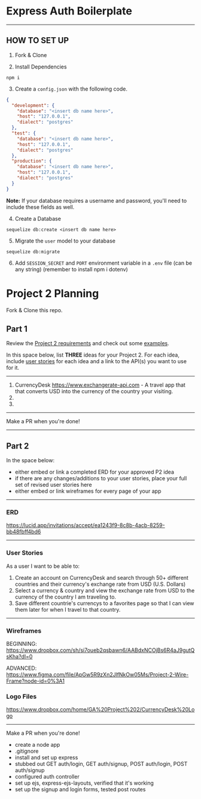 # Express Auth Boilerplate


---
## HOW TO SET UP

1. Fork & Clone

2. Install Dependencies 
```
npm i
```

3. Create a `config.json` with the following code.
```json
{
  "development": {
    "database": "<insert db name here>",
    "host": "127.0.0.1",
    "dialect": "postgres"
  },
  "test": {
    "database": "<insert db name here>",
    "host": "127.0.0.1",
    "dialect": "postgres"
  },
  "production": {
    "database": "<insert db name here>",
    "host": "127.0.0.1",
    "dialect": "postgres"
  }
}
```


**Note:** If your database requires a username and password, you'll need to include these fields as well.

4. Create a Database
```
sequelize db:create <insert db name here>
```

5. Migrate the `user` model to your database
```
sequelize db:migrate
```

6. Add `SESSION_SECRET` and `PORT` environment variable in a `.env` file (can be any string)
(remember to install npm i dotenv)


 # Project 2 Planning

Fork & Clone this repo.

## Part 1

Review the [Project 2 requirements](https://tmdarneille.gitbook.io/seirfx/11-projects/project-2#project-feedback-evaluation) and check out some [examples](https://tmdarneille.gitbook.io/seirfx/11-projects/past-projects/project2).

In this space below, list **THREE** ideas for your Project 2. For each idea, include [user stories](https://revelry.co/user-stories-that-dont-suck/) for each idea and a link to the API(s) you want to use for it.

--------------------------------------------------------
1. CurrencyDesk https://www.exchangerate-api.com - A travel app that that converts USD into the currency of the country your visiting.
2. 
3.
---------------------------------------------------------

Make a PR when you're done!

---

## Part 2

In the space below:
* either embed or link a completed ERD for your approved P2 idea
* if there are any changes/additions to your user stories, place your full set of revised user stories here
* either embed or link wireframes for every page of your app

----------------------------------------------------------
### ERD
https://lucid.app/invitations/accept/ea1243f9-8c8b-4acb-8259-bb48fbff4bd6

----------------------------------------------------------
### User Stories
As a user I want to be able to:

1. Create an account on CurrencyDesk and search through 50+ different countries and their currency's exchange rate from USD (U.S. Dollars)
2. Select a currency & country and view the exchange rate from USD to the currency of the country I am traveling to.
3. Save different countrie's currencys to a favorites page so that I can view them later for when I travel to that country.

----------------------------------------------------------
### Wireframes

BEGINNING: https://www.dropbox.com/sh/si7oueb2qsbawn6/AABdxNCOjBs6R4aJ9gutQsKha?dl=0

ADVANCED: https://www.figma.com/file/ApGw5R9zXn2JlfNkOw05Ms/Project-2-Wire-Frame?node-id=0%3A1

### Logo Files
https://www.dropbox.com/home/GA%20Project%202/CurrencyDesk%20Logo

----------------------------------------------------------

Make a PR when you're done!



* create a node app
* .gitignore
* install and set up express
* stubbed out GET auth/login, GET auth/signup, POST auth/login, POST auth/signup
* configured auth controller
* set up ejs, express-ejs-layouts, verified that it's working
* set up the signup and login forms, tested post routes
